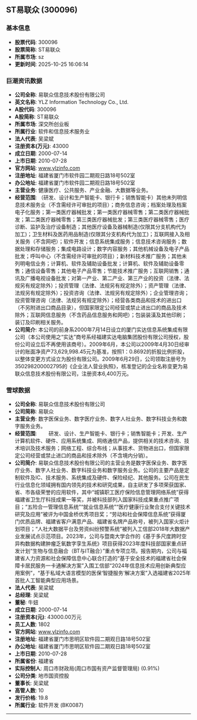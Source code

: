 ## ST易联众 (300096)

### 基本信息

- **股票代码**: 300096
- **股票简称**: ST易联众
- **所属市场**: sz
- **更新时间**: 2025-10-25 16:06:14

### 巨潮资讯数据

- **公司全称**: 易联众信息技术股份有限公司
- **英文名称**: YLZ Information Technology Co., Ltd.
- **A股代码**: 300096
- **A股简称**: ST易联众
- **所属市场**: 深交所创业板
- **所属行业**: 软件和信息技术服务业
- **法人代表**: 吴梁斌
- **注册资本(万元)**: 43000
- **成立日期**: 2000-07-14
- **上市日期**: 2010-07-28
- **官方网站**: www.ylzinfo.com
- **注册地址**: 福建省厦门市软件园二期观日路18号502室
- **办公地址**: 福建省厦门市软件园二期观日路18号502室
- **主营业务**: 健康医疗、公共服务、产业金融、大数据等业务。
- **经营范围**: （研发、设计和生产智能卡、银行卡；销售智能卡）其他未列明信息技术服务业（不含需经许可审批的项目）；商务信息咨询；档案处理及档案电子化服务；第一类医疗器械批发；第一类医疗器械零售；第二类医疗器械批发；第二类医疗器械零售；第三类医疗器械批发；第三类医疗器械零售；医疗诊断、监护及治疗设备制造；其他医疗设备及器械制造(仅限其分支机构代为加工)；卫生材料及医药用品制造(仅限其分支机构代为加工)；互联网接入及相关服务（不含网吧）；软件开发；信息系统集成服务；信息技术咨询服务；数据处理和存储服务；集成电路设计；数字内容服务；其他机械设备及电子产品批发；呼叫中心（不含需经许可审批的项目）；新材料技术推广服务；其他未列明电信业务；计算机、软件及辅助设备批发；计算机、软件及辅助设备零售；通信设备零售；其他电子产品零售；节能技术推广服务；互联网销售；通讯及广播电视设备批发；对第一产业、第二产业、第三产业的投资（法律、法规另有规定除外）；投资管理（法律、法规另有规定除外）；资产管理（法律、法规另有规定除外）；投资咨询（法律、法规另有规定除外）；企业管理咨询；投资管理咨询（法律、法规另有规定除外）；经营各类商品和技术的进出口（不另附进出口商品目录），但国家限定公司经营或禁止进出口的商品及技术除外；互联网信息服务（不含药品信息服务和网吧）；包装装潢及其他印刷；装订及印刷相关服务。
- **公司简介**: 本公司的前身系2000年7月14日设立的厦门实达信息系统集成有限公司（本公司使用之“实达”商号系经福建实达电脑集团股份有限公司授权，股份公司设立后不再使用该商号）。2009年6月，本公司以2009年4月30日经审计的账面净资产73,629,998.45元为基准，按照1：0.8692的折股比例折股，以整体变更方式设立为股份有限公司。2009年6月29日，公司领取注册号为350298200002795的《企业法人营业执照》，核准登记的企业名称变更为易联众信息技术股份有限公司，注册资本6,400万元。

### 雪球数据

- **公司全称**: 易联众信息技术股份有限公司
- **公司简称**: 易联众
- **主营业务**: 数字医保业务、数字医疗业务、数字人社业务、数字科技业务和数字服务业务。
- **经营范围**: 　　研发、设计、生产智能卡、银行卡；销售智能卡；开发、生产计算机软件、硬件、应用系统集成、网络通信产品，提供相关的技术咨询、技术培训及技术服务；网络工程、综合布线；从事技术、货物进出口，但国家限定公司经营或禁止进口的商品和技术除外（不含境内分销）。
- **公司简介**: 易联众信息技术股份有限公司的主营业务是数字医保业务、数字医疗业务、数字人社业务、数字科技业务和数字服务业务。公司的主要产品是定制软件及IC、技术服务、系统集成及硬件、保险经纪、其他服务。公司在民生行业信息化领域拥有国内领先的技术和研究成果，自主研发了多项荣获国家、省、市各级荣誉的应用软件，其中“城镇职工医疗保险信息管理网络系统”获得福建省卫生厅科技成果一等奖，并被科技部列入国家科技成果重点推广项目；“五险合一管理信息系统”“就业信息系统”“医疗健康行业聚合支付关键技术研究及应用”被评为中国金桥优秀项目奖；“劳动和社会保障信息系统”获得厦门优质品牌、福建省客户满意产品、福建省名牌产品称号，被列入国家火炬计划项目；“人社大数据平台及劳资纠纷预警系统”被列入工信部2018年大数据产业发展试点示范项目。2023年，公司与暨南大学合作的《基于多尺度跨时空异构数据构建肿瘤乏氧数字孪生系统》项目获得2023年度科技部国家重点研发计划“生物与信息融合（BT与IT融合）”重点专项立项。报告期内，公司与福建省人力资源和社会保障信息中心联合打造的“基于安全技术的福建省社会保障卡居民服务一卡通解决方案”入围工信部“2024年信息技术应用创新典型应用案例”，“基于私域大语言模型的医保‘智捷服务’解决方案”入选福建省2025年首批人工智能典型应用场景。
- **法人代表**: 吴梁斌
- **总经理**: 吴梁斌
- **董秘**: 牛妞
- **成立日期**: 2000-07-14
- **注册资本(元)**: 43000.00万元
- **员工人数**: 1802
- **官方网站**: www.ylzinfo.com
- **注册地址**: 福建省厦门市思明区软件园二期观日路18号502室
- **办公地址**: 福建省厦门市思明区软件园二期观日路18号502室
- **上市日期**: 2010-07-28
- **所属省份**: 福建省
- **实际控制人**: 周口市财政局(周口市国有资产监督管理局) (0.91%)
- **公司分类**: 地市国资控股
- **董事长**: 吴梁斌
- **高管人数**: 10
- **发行价格**: 19.8
- **所属行业**: 软件开发 (BK0087)

---